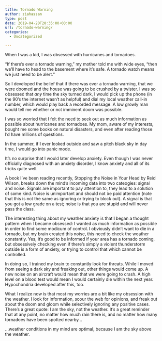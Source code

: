 ```yaml
---
title: Tornado Warning
author: ziahassan
type: post
date: 2019-04-28T20:35:00+00:00
url: /tornado-warning/
categories:
  - Uncategorized

---
```

When I was a kid, I was obsessed with hurricanes and tornadoes.

“If there’s ever a tornado warning,” my mother told me with wide eyes, “then we’ll have to head to the basement where it’s safe. A tornado watch means we just need to be alert.”

So I developed the belief that if there was ever a tornado warning, that we were doomed and the house was going to be crushed by a twister. I was so obsessed that _any_ time the sky turned dark, I would pick up the phone (in the 90’s the internet wasn’t as helpful) and dial my local weather call-in number, which would play back a recorded message. A low growly man would tell me whether or not imminent doom was possible.

I was so worried that I felt the need to seek out as much information as possible about hurricanes and tornadoes. My mom, aware of my interests, bought me some books on natural disasters, and even after reading those I’d have millions of questions.

In the summer, if I ever looked outside and saw a pitch black sky in day time, I would go into panic mode.

It’s no surprise that I would later develop anxiety. Even though I was never officially diagnosed with an anxiety disorder, I know anxiety and all of its tricks quite well.

A book I’ve been reading recently, Stopping the Noise in Your Head by Reid Wilson, breaks down the mind’s incoming data into two cateogies: signal and noise. Signals are important to pay attention to, they lead to a solution of some kind. Noise is unimportant and should not be paid attention (note that this is not the same as ignoring or trying to block out). A signal is that you got a low grade on a test; noise is that you are stupid and will never pass the class.

The interesting thing about my weather anxiety is that I began a thought pattern when I became obsessed: I wanted as much information as possible in order to find some modicum of control. I obviously didn’t want to die in a tornado, but my brain created this noise, this need to check the weather constantly. Yes, it’s good to be informed if your area has a tornado coming, but obsessively checking even if there’s simply a violent thunderstorm outside is a form of anxiety, or trying to control that which cannot be controlled.

In doing so, I trained my brain to constantly look for threats. While I moved from seeing a dark sky and freaking out, other things would come up. A new noise on an aircraft would mean that we were going to crash. A high level on a blood test would mean I would certainly die within the next year. Hypochondria developed after this, too.

What I realize now is that most my worries are a bit like my obsession with the weather. I look for information, scour the web for opinions, and freak out about the doom and gloom while selectively ignoring any positive cases. There’s a great quote: I am the sky, not the weather. It’s a great reminder that at any point, no matter how much rain there is, and no matter how many tornadoes have been spotted nearby…

…weather conditions in my mind are optimal, because I am the sky above the weather.
